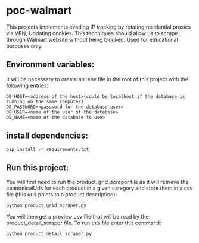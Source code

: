 # poc-walmart
This projects implements evading IP tracking by rotating residential proxies via VPN, Updating cookies. This techniques should allow us to scrape through Walmart website without being blocked. Used for educational purposes only.

## Environment variables:
It will be necessary to create an .env file in the root of this project with the following entries:
```
DB_HOST=<address of the host>(could be localhost if the database is running on the same computer)
DB_PASSWORD=<password for the database user>
DB_USER=<name of the user of the database>
DB_NAME=<name of the database to use>
```

## install dependencies:
```
pip install -r requirements.txt
```

## Run this project:
You will first need to run the product_grid_scraper file as it will retrieve the cannonicalUrls for each product in a given category and store them in a csv file (this urls points to a product description):
```
python product_grid_scraper.py
```
You will then get a preview csv file that will be read by the product_detail_scraper file. To run this file enter this command:
```
python product_detail_scraper.py
```